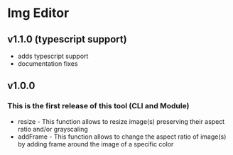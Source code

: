 # Img Editor

## v1.1.0 (typescript support)
- adds typescript support
- documentation fixes

## v1.0.0
### This is the first release of this tool (CLI and Module)
- resize - This function allows to resize image(s) preserving their aspect ratio and/or grayscaling
- addFrame - This function allows to change the aspect ratio of image(s) by adding frame around the image of a specific color